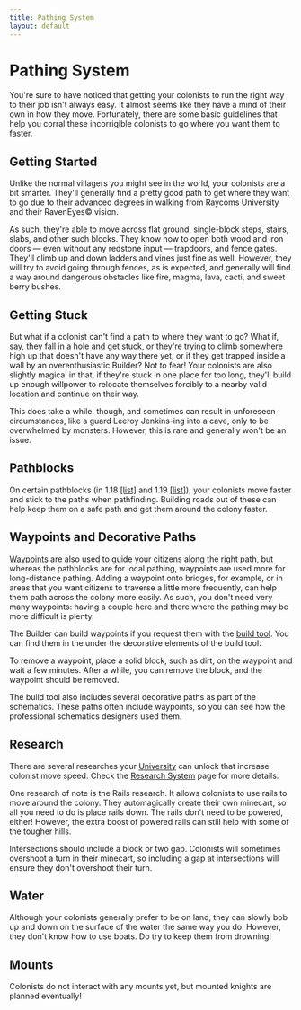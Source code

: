 ```yaml
---
title: Pathing System
layout: default
---
```

# Pathing System

You're sure to have noticed that getting your colonists to run the right way to their job isn't always easy. It almost seems like they have a mind of their own in how they move. Fortunately, there are some basic guidelines that help you corral these incorrigible colonists to go where you want them to faster.

## Getting Started

Unlike the normal villagers you might see in the world, your colonists are a bit smarter. They'll generally find a pretty good path to get where they want to go due to their advanced degrees in walking from Raycoms University and their RavenEyes© vision.

As such, they're able to move across flat ground, single-block steps, stairs, slabs, and other such blocks. They know how to open both wood and iron doors — even without any redstone input — trapdoors, and fence gates. They'll climb up and down ladders and vines just fine as well. However, they will try to avoid going through fences, as is expected, and generally will find a way around dangerous obstacles like fire, magma, lava, cacti, and sweet berry bushes.

## Getting Stuck

But what if a colonist can't find a path to where they want to go? What if, say, they fall in a hole and get stuck, or they're trying to climb somewhere high up that doesn't have any way there yet, or if they get trapped inside a wall by an overenthusiastic Builder? Not to fear! Your colonists are also slightly magical in that, if they're stuck in one place for too long, they'll build up enough willpower to relocate themselves forcibly to a nearby valid location and continue on their way. 

This does take a while, though, and sometimes can result in unforeseen circumstances, like a guard Leeroy Jenkins-ing into a cave, only to be overwhelmed by monsters. However, this is rare and generally won't be an issue.

## Pathblocks

On certain pathblocks (in 1.18 [[list]](https://github.com/ldtteam/minecolonies/blob/version/main/src/datagen/generated/minecolonies/data/minecolonies/tags/blocks/pathblocks.json) and 1.19 [[list]](https://github.com/ldtteam/minecolonies/blob/version/1.19/src/datagen/generated/minecolonies/data/minecolonies/tags/blocks/pathblocks.json)), your colonists move faster and stick to the paths when pathfinding. Building roads out of these can help keep them on a safe path and get them around the colony faster.

## Waypoints and Decorative Paths

[Waypoints](../items/waypoint) are also used to guide your citizens along the right path, but whereas the pathblocks are for local pathing, waypoints are used more for long-distance pathing. Adding a waypoint onto bridges, for example, or in areas that you want citizens to traverse a little more frequently, can help them path across the colony more easily. As such, you don't need very many waypoints: having a couple here and there where the pathing may be more difficult is plenty.

The Builder can build waypoints if you request them with the [build tool](../items/buildtool). You can find them in the under the decorative elements of the build tool. 

To remove a waypoint, place a solid block, such as dirt, on the waypoint and wait a few minutes. After a while, you can remove the block, and the waypoint should be removed.

The build tool also includes several decorative paths as part of the schematics. These paths often include waypoints, so you can see how the professional schematics designers used them.

## Research

There are several researches your [University](../buildings/university) can unlock that increase colonist move speed. Check the [Research System](../../source/systems/research) page for more details.

One research of note is the Rails research. It allows colonists to use rails to move around the colony. They automagically create their own minecart, so all you need to do is place rails down. The rails don't need to be powered, either! However, the extra boost of powered rails can still help with some of the tougher hills.

Intersections should include a block or two gap. Colonists will sometimes overshoot a turn in their minecart, so including a gap at intersections will ensure they don't overshoot their turn.

## Water

Although your colonists generally prefer to be on land, they can slowly bob up and down on the surface of the water the same way you do. However, they don't know how to use boats. Do try to keep them from drowning!

## Mounts

Colonists do not interact with any mounts yet, but mounted knights are planned eventually!
